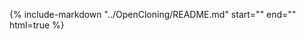 {%
    include-markdown "../OpenCloning/README.md"
    start="<!--running-locally-start-->"
    end="<!--running-locally-end-->"
    html=true
%}